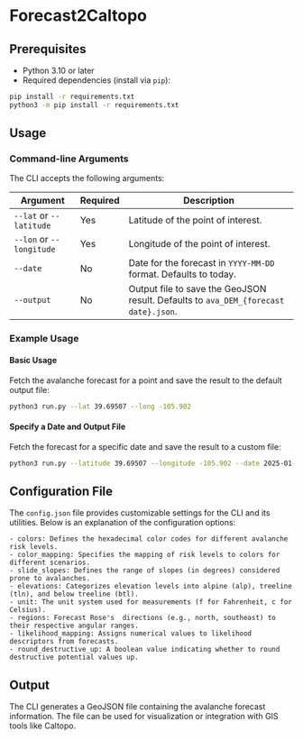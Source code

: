 # Forecast2Caltopo

<!-- This project provides a command-line interface (CLI) for interacting with Avalanche Forecast API utilities. The CLI allows users to fetch avalanche forecasts for a specific geographic point and date and outputs the results as a GeoJSON file. -->

<!-- ## Features

- Fetch avalanche forecasts for a specific point (latitude and longitude).
- Specify a date for the forecast (defaults to today if not provided).
- Save results as a GeoJSON file for further use or visualization. -->

## Prerequisites

- Python 3.10 or later
- Required dependencies (install via `pip`):

```bash
pip install -r requirements.txt
python3 -m pip install -r requirements.txt
```

## Usage

### Command-line Arguments

The CLI accepts the following arguments:

| Argument         | Required | Description                                                             |
|------------------|----------|-------------------------------------------------------------------------|
| `--lat` or `--latitude`     | Yes      | Latitude of the point of interest.                                      |
| `--lon` or `--longitude`    | Yes      | Longitude of the point of interest.                                     |
| `--date`         | No       | Date for the forecast in `YYYY-MM-DD` format. Defaults to today.        |
| `--output`       | No       | Output file to save the GeoJSON result. Defaults to `ava_DEM_{forecast date}.json`.      |

### Example Usage

#### Basic Usage

Fetch the avalanche forecast for a point and save the result to the default output file:

```bash
python3 run.py --lat 39.69507 --long -105.902
```

#### Specify a Date and Output File

Fetch the forecast for a specific date and save the result to a custom file:

```bash
python3 run.py --latitude 39.69507 --longitude -105.902 --date 2025-01-11 --output forecast.json
```

## Configuration File

The `config.json` file provides customizable settings for the CLI and its utilities. Below is an explanation of the configuration options:

    - colors: Defines the hexadecimal color codes for different avalanche risk levels.
    - color_mapping: Specifies the mapping of risk levels to colors for different scenarios.
    - slide_slopes: Defines the range of slopes (in degrees) considered prone to avalanches.
    - elevations: Categorizes elevation levels into alpine (alp), treeline (tln), and below treeline (btl).
    - unit: The unit system used for measurements (f for Fahrenheit, c for Celsius).
    - regions: Forecast Rose's  directions (e.g., north, southeast) to their respective angular ranges.
    - likelihood_mapping: Assigns numerical values to likelihood descriptors from forecasts.
    - round_destructive_up: A boolean value indicating whether to round destructive potential values up.

<!--
```json
{
    "colors": {
        "yellow": "FFFF00",
        "orange": "FF8000",
        "red": "FF0000",
        "black": "000000"
    },
    "color_mapping": [
        ["yellow", "black", "black", "black"],
        ["yellow", "black", "black", "black"],
        ["yellow", "black", "black", "black"],
        ["yellow", "red", "black", "black"],
        ["yellow", "orange", "black", "black"]
    ],
    "slide_slopes": [25, 90],
    "elevations": {
        "alp": [11500, 99999],
        "tln": [10500, 11500],
        "btl": [0, 10500]
    },
    "unit": "f",
    "regions": {
        "n": [338, 23],
        "ne": [23, 68],
        "e": [68, 113],
        "se": [113, 158],
        "s": [158, 203],
        "sw": [203, 248],
        "w": [248, 293],
        "nw": [293, 338]
    },
    "likelihood_mapping": {
        "unlikely": 0,
        "possible": 1,
        "likely": 2,
        "verylikely": 3,
        "certain": 4
    },
    "round_destructive_up": true
}
```
-->

## Output

The CLI generates a GeoJSON file containing the avalanche forecast information. The file can be used for visualization or integration with GIS tools like Caltopo.

<!-- 
## Error Handling

- If the latitude or longitude is invalid, the program will report an error.
- If no region is found for the specified point, an error message will be displayed.
- If the forecast or regions cannot be fetched, the program will notify the user. -->

<!-- ## Development

### File Structure

- `run.py`: The main script providing the CLI functionality.
- `src/`: Contains utility modules for interacting with the Avalanche Forecast API. -->

<!-- ### Testing

Run the script with various inputs to ensure all arguments and functionalities work as expected. For example:

- Missing or invalid arguments.
- Validating output GeoJSON files for different points and dates. -->
<!-- 
## License

This project is licensed under the MIT License. See `LICENSE` for more details.

---

Feel free to contribute by submitting issues or pull requests! -->


<!-- layer for each quadrant
color config for quardant

layers for treeline splits
treeline split elevation band width config
treeline split color config -->